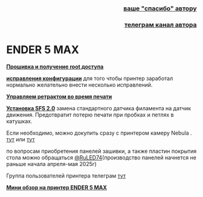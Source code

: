 <h3 align="right"><a href="https://www.tinkoff.ru/rm/yakovleva.irina203/51ZSr71845" target="_blank">ваше "спасибо" автору</a></h3>
<h3 align="right"><a href="https://t.me/tombraider2006" target="_blank">телеграм канал автора</a></h3>


<h1>ENDER 5 MAX</h1>

[**Прошивка и получение root доступа**](/firmware.md)

[**исправления конфигурации**](/mans/config.md) для того чтобы принтер заработал нормально желательно внести несколько исправлений.

[**Управляем ретрактом во время печати**](/mans/retract.md) 

[**Установка SFS 2.0**](/mans/sfs2.md) замена стандартного датчика филамента на датчик движения. Предотвратит потерю печати при пробках и петлях в катушках.


Если необходимо, можно докупить сразу с принтером камеру Nebula . [тут](https://aliexpress.ru/item/1005006159528565.html) или [тут](https://aliexpress.ru/item/1005006124602385.html)

по вопросам приобретения панелей зашивки, а также пластин покрытия стола можно обращаться [@RuLED74](https://t.me/RuLED74)(производство панелей начнется не раньше начала апреля-мая 2025г)

Группа пользователей принтера телеграм [тут](https://t.me/Ender_5_Max_Ru)

[**Мини обзор на принтер ENDER 5 MAX**](/review.md)
